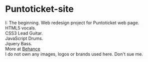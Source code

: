 # Puntoticket-site
I: The beginning.
Web redesign project for Puntoticket web page. <br>
HTML5 vocals.<br>
CSS3 Lead Guitar.<br>
JavaScript Drums.<br>
Jquery Bass.<br>
More at <a href="https://www.behance.net/gallery/35670547/Puntotickets-redesign-project">Behance</a><br>
I do not own any images, logos or brands used here. Don't sue me.
